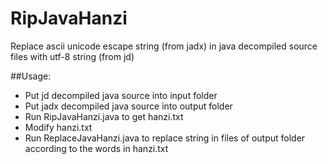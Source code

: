 # RipJavaHanzi  
Replace ascii unicode escape string (from jadx) in java decompiled source files with utf-8 string (from jd)  

##Usage:  
* Put jd decompiled java source into input folder   
* Put jadx decompiled java source into output folder  
* Run RipJavaHanzi.java to get hanzi.txt  
* Modify hanzi.txt  
* Run ReplaceJavaHanzi.java to replace string in files of output folder according to the words in hanzi.txt  
